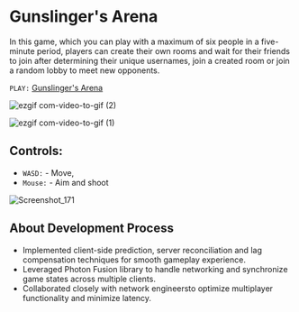 # Gunslinger's Arena
In this game, which you can play with a maximum of six people in a five-minute period, players can create their own rooms and wait for their friends to join after determining their unique usernames, join a created room or join a random lobby to meet new opponents.

`PLAY:` [Gunslinger's Arena](https://atakandll.itch.io/gunslingers-arena)


 
![ezgif com-video-to-gif (2)](https://github.com/atakandll/Gunslingers-Arena/assets/130579265/a3a2c295-1e72-4c4e-8cf2-da42d365e287)



![ezgif com-video-to-gif (1)](https://github.com/atakandll/Gunslingers-Arena/assets/130579265/2d073c51-69da-450b-b648-e4f472b320d1)




## Controls:
-  `WASD:` - Move, 
 - `Mouse:` - Aim and shoot
 
 ![Screenshot_171](https://github.com/atakandll/Gunslingers-Arena/assets/130579265/baecd7bd-7a12-453e-bb9f-24b1b8a75602)

## About Development Process
- Implemented client-side prediction, server reconciliation and lag compensation techniques for smooth gameplay
experience.
- Leveraged Photon Fusion library to handle networking and synchronize game states across multiple clients.
- Collaborated closely with network engineersto optimize multiplayer functionality and minimize latency.





